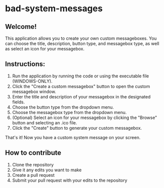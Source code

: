 # bad-system-messages

## Welcome!
This application allows you to create your own custom messageboxes. You can choose the title, description, button type, and messagebox type, as well as select an icon for your messagebox.

## Instructions:

1. Run the application by running the code or using the executable file (WINDOWS-ONLY).
2. Click the "Create a custom messagebox" button to open the custom messagebox window.
3. Enter the title and description of your messagebox in the designated fields.
4. Choose the button type from the dropdown menu.
5. Choose the messagebox type from the dropdown menu.
6. (Optional) Select an icon for your messagebox by clicking the "Browse" button and selecting an .ico file.
7. Click the "Create" button to generate your custom messagebox.

That's it! Now you have a custom system message on your screen.

## How to contribute

1. Clone the repository
2. Give it any edits you want to make
3. Create a pull request
4. Submit your pull request with your edits to the repository